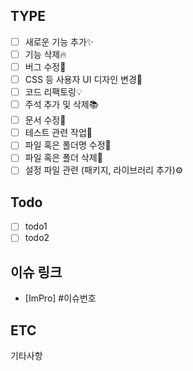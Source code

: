 ## TYPE

-   [ ] 새로운 기능 추가✨
-   [ ] 기능 삭제🔥
-   [ ] 버그 수정🐛
-   [ ] CSS 등 사용자 UI 디자인 변경🎨
-   [ ] 코드 리팩토링💡
-   [ ] 주석 추가 및 삭제📚
-   [ ] 문서 수정🍙
-   [ ] 테스트 관련 작업🎄
-   [ ] 파일 혹은 폴더명 수정📃
-   [ ] 파일 혹은 폴더 삭제🔨
-   [ ] 설정 파일 관련 (패키지, 라이브러리 추가)⚙

## Todo

-   [ ] todo1
-   [ ] todo2

## 이슈 링크

-   [ImPro] #이슈번호

## ETC

기타사항
